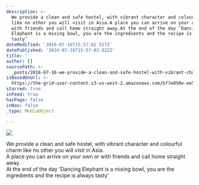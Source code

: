 ```yaml
---
description: >-
  We provide a clean and safe hostel, with vibrant character and colourful charm
  like no other you will visit in Asia.A place you can arrive on your own or
  with friends and call home straight away.At the end of the day ‘Dancing
  Elephant is a mixing bowl, you are the ingredients and the recipe is always
  tasty’
dateModified: '2016-07-16T15:57:02.527Z'
datePublished: '2016-07-16T15:57:03.822Z'
title: ''
author: []
sourcePath: >-
  _posts/2016-07-16-we-provide-a-clean-and-safe-hostel-with-vibrant-character-a.md
isBasedOnUrl: >-
  https://the-grid-user-content.s3-us-west-2.amazonaws.com/bf7e050e-ee54-430f-a99a-581c737e5a6d.jpg
starred: true
inFeed: true
hasPage: false
inNav: false
_type: MediaObject

---
```

![](https://the-grid-user-content.s3-us-west-2.amazonaws.com/bf7e050e-ee54-430f-a99a-581c737e5a6d.jpg)

We provide a clean and safe hostel, with vibrant character and colourful charm like no other you will visit in Asia.  
A place you can arrive on your own or with friends and call home straight away.  
At the end of the day 'Dancing Elephant is a mixing bowl, you are the ingredients and the recipe is always tasty'